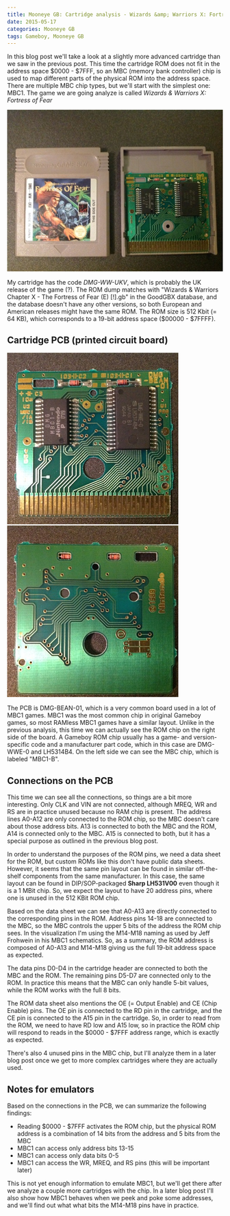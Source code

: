 ```yaml
---
title: Mooneye GB: Cartridge analysis - Wizards &amp; Warriors X: Fortress of Fear (MBC1)
date: 2015-05-17
categories: Mooneye GB
tags: Gameboy, Mooneye GB
---
```


In this blog post we'll take a look at a slightly more advanced cartridge than we saw in the
previous post. This time the cartridge ROM does not fit in the address space $0000 - $7FFF, so an
MBC (memory bank controller) chip is used to map different parts of the physical ROM into the
address space. There are multiple MBC chip types, but we'll start with the simplest one: MBC1. The
game we are going analyze is called *Wizards & Warriors X: Fortress of Fear*

<p class="text-center">
<a href="/images/gameboy-boards/DMG-BEAN-01.DMG-WW-UKV.jpg">
<img width="600" src="/images/gameboy-boards/DMG-BEAN-01.DMG-WW-UKV.small.jpg">
</a>
</p>

My cartridge has the code *DMG-WW-UKV*, which is probably the UK release of the game (?). The ROM
dump matches with "Wizards & Warriors Chapter X - The Fortress of Fear (E) [!].gb" in the GoodGBX
database, and the database doesn't have any other versions, so both European and American releases
might have the same ROM. The ROM size is 512 Kbit (= 64 KB), which corresponds to a 19-bit address
space ($00000 - $7FFFF).

## Cartridge PCB (printed circuit board)

<script src="/js/gb-pcb-vis.js"></script>
<gbpcbvis>
  <noscript>
    <a href="/images/gameboy-boards/DMG-BEAN-01.DMG-WW-UKV.front.jpg">
      <img width="400" src="/images/gameboy-boards/DMG-BEAN-01.DMG-WW-UKV.front.small.jpg">
    </a>
    <a href="/images/gameboy-boards/DMG-BEAN-01.DMG-WW-UKV.back.jpg">
      <img width="400" src="/images/gameboy-boards/DMG-BEAN-01.DMG-WW-UKV.back.small.jpg">
    </a>
  </noscript>
</gbpcbvis>
<script>
  gbPcbVis.mount('gbpcbvis', {
    connections: gbPcbVis.connections.cartridge.concat([
      'M14', 'M15', 'M16', 'M17', 'M18', 'Unused'
    ]),
    images: [{
      thumb: '/images/gameboy-boards/DMG-BEAN-01.DMG-WW-UKV.front.small.jpg',
      href: '/images/gameboy-boards/DMG-BEAN-01.DMG-WW-UKV.front.jpg',
      svg: '/images/gameboy-boards/DMG-BEAN-01.DMG-WW-UKV.front.svg'
    }, {
      thumb: '/images/gameboy-boards/DMG-BEAN-01.DMG-WW-UKV.back.small.jpg',
      href: '/images/gameboy-boards/DMG-BEAN-01.DMG-WW-UKV.back.jpg',
      svg: '/images/gameboy-boards/DMG-BEAN-01.DMG-WW-UKV.back.svg'
    }]
  });
</script>

The PCB is DMG-BEAN-01, which is a very common board used in a lot of MBC1 games. MBC1 was the most
common chip in original Gameboy games, so most RAMless MBC1 games have a similar layout. Unlike in
the previous analysis, this time we can actually see the ROM chip on the right side of the board. A
Gameboy ROM chip usually has a game- and version-specific code and a manufacturer part code, which
in this case are DMG-WWE-0 and LH5314B4. On the left side we can see the MBC chip, which is labeled
"MBC1-B".

## Connections on the PCB

This time we can see all the connections, so things are a bit more interesting. Only CLK and VIN are
not connected, although MREQ, WR and RS are in practice unused because no RAM chip is present. The
address lines A0-A12 are only connected to the ROM chip, so the MBC doesn't care about those address
bits. A13 is connected to both the MBC and the ROM, A14 is connected only to the MBC. A15 is
connected to both, but it has a special purpose as outlined in the previous blog post.

In order to understand the purposes of the ROM pins, we need a data sheet for the ROM, but custom
ROMs like this don't have public data sheets. However, it seems that the same pin layout can be
found in similar off-the-shelf components from the same manufacturer. In this case, the same layout
can be found in DIP/SOP-packaged **Sharp LH531V00** even though it is a 1 MBit chip. So, we expect
the layout to have 20 address pins, where one is unused in the 512 KBit ROM chip.

Based on the data sheet we can see that A0-A13 are directly connected to the corresponding pins in
the ROM. Address pins 14-18 are connected to the MBC, so the MBC controls the upper 5 bits of the
address the ROM chip sees. In the visualization I'm using the M14-M18 naming as used by Jeff
Frohwein in his MBC1 schematics. So, as a summary, the ROM address is composed of A0-A13 and M14-M18
giving us the full 19-bit address space as expected.

The data pins D0-D4 in the cartridge header are connected to both the MBC and the ROM. The remaining
pins D5-D7 are connected only to the ROM. In practice this means that the MBC can only handle 5-bit
values, while the ROM works with the full 8 bits.

The ROM data sheet also mentions the OE (= Output Enable) and CE (Chip Enable) pins. The OE pin is
connected to the RD pin in the cartridge, and the CE pin is connected to the A15 pin in the
cartridge. So, in order to read from the ROM, we need to have RD low and A15 low, so in practice the
ROM chip will respond to reads in the $0000 - $7FFF address range, which is exactly as expected.

There's also 4 unused pins in the MBC chip, but I'll analyze them in a later blog post once we get
to more complex cartridges where they are actually used.

## Notes for emulators

Based on the connections in the PCB, we can summarize the following findings:

+ Reading $0000 - $7FFF activates the ROM chip, but the physical ROM address is a combination of
  14 bits from the address and 5 bits from the MBC
+ MBC1 can access only address bits 13-15
+ MBC1 can access only data bits 0-5
+ MBC1 can access the WR, MREQ, and RS pins (this will be important later)

This is not yet enough information to emulate MBC1, but we'll get there after we analyze a couple
more cartridges with the chip. In a later blog post I'll also show how MBC1 behaves when we peek and
poke some addresses, and we'll find out what what bits the M14-M18 pins have in practice.
